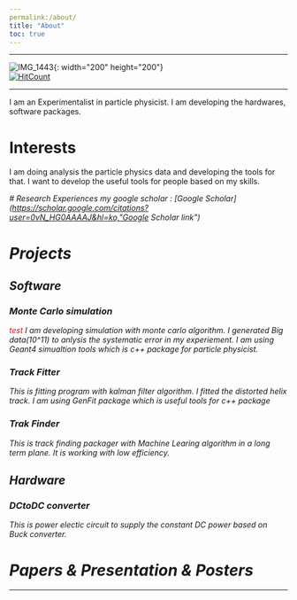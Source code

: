 ```yaml
---
permalink:/about/
title: "About"
toc: true
---
```

* * *
![IMG_1443](https://user-images.githubusercontent.com/35910868/88503062-87d01480-d00b-11ea-8478-1327f8a95be3.jpg){: width="200" height="200"}   
[![HitCount](http://hits.dwyl.com/woodolee/https://woodoleegithubio/.svg)](http://hits.dwyl.com/woodolee/https://woodoleegithubio/)
* * *
I am an Experimentalist in particle physicist. I am developing the hardwares, software packages.

# Interests
I am doing analysis the particle physics data and developing the tools for that. 
I want to develop the useful tools for people based on my skills.


<em># Research Experiences
my google scholar : [Google Scholar](https://scholar.google.com/citations?user=0vN_HG0AAAAJ&hl=ko,"Google Scholar link")

# Projects
## Software
### Monte Carlo simulation
<span style="color:red">test</span>
I am developing simulation with monte carlo algorithm. I generated Big data(10^11) to anlysis the systematic error in my experiement.
I am using Geant4 simualtion tools which is c++ package for particle physicist.
### Track Fitter
This is fitting program with kalman filter algorithm. I fitted the distorted helix track.
I am using GenFit package which is useful tools for c++ package
### Trak Finder
This is track finding packager with Machine Learing algorithm in a long term plane. It is working with low efficiency.
## Hardware
### DCtoDC converter
This is power electic circuit to supply the constant DC power based on Buck converter.
# Papers & Presentation & Posters


---


